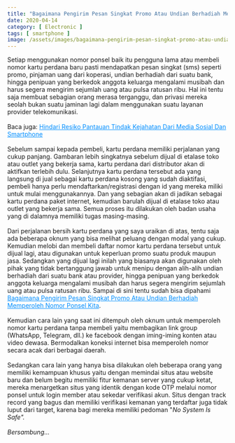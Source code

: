 ```yaml
---
title: "Bagaimana Pengirim Pesan Singkat Promo Atau Undian Berhadiah Memperoleh Nomor Ponsel Kita"
date: 2020-04-14
category: [ Electronic ]
tags: [ smartphone ]
image: /assets/images/bagaimana-pengirim-pesan-singkat-promo-atau-undian-berhadiah-memperoleh-nomor-ponsel-kita.jpg
---
```

Setiap menggunakan nomor ponsel baik itu pengguna lama atau membeli nomor kartu perdana baru pasti mendapatkan pesan singkat (sms) seperti promo, pinjaman uang dari koperasi, undian berhadiah dari suatu bank, hingga penipuan yang berkedok anggota keluarga mengalami musibah dan harus segera mengirim sejumlah uang atau pulsa ratusan ribu. Hal ini tentu saja membuat sebagian orang merasa terganggu, dan privasi mereka seolah bukan suatu jaminan lagi dalam menggunakan suatu layanan provider telekomunikasi.<br />
<br />
Baca juga: <a style="color: #008eff;" href="/hindari-resiko-pantauan-tindak-kejahatan-dari-media-sosial-dan-smartphone">Hindari Resiko Pantauan Tindak Kejahatan Dari Media Sosial Dan Smartphone</a><br />
<br />
Sebelum sampai kepada pembeli, kartu perdana memiliki perjalanan yang cukup panjang. Gambaran lebih singkatnya sebelum dijual di etalase toko atau outlet yang bekerja sama, kartu perdana dari distributor akan di aktifkan terlebih dulu. Selanjutnya kartu perdana tersebut ada yang langsung di jual sebagai kartu perdana kosong yang sudah diaktifasi, pembeli hanya perlu mendaftarkan/registrasi dengan id yang mereka miliki untuk mulai menggunakannya. Dan yang sebagian akan di jadikan sebagai kartu perdana paket internet, kemudian barulah dijual di etalase toko atau outlet yang bekerja sama. Semua proses itu dilakukan oleh badan usaha yang di dalamnya memiliki tugas masing-masing. <br />
<br />
Dari perjalanan bersih kartu perdana yang saya uraikan di atas, tentu saja ada beberapa oknum yang bisa melihat peluang dengan modal yang cukup. Kemudian melobi dan membeli daftar nomor kartu perdana tersebut untuk dijual lagi, atau digunakan untuk keperluan promo suatu produk maupun jasa. Sedangkan yang dijual lagi inilah yang biasanya akan digunakan oleh pihak yang tidak bertanggung jawab untuk menipu dengan alih-alih undian berhadiah dari suatu bank atau provider, hingga penipuan yang berkedok anggota keluarga mengalami musibah dan harus segera mengirim sejumlah uang atau pulsa ratusan ribu. Sampai di sini tentu sudah bisa dipahami <a style="color: #008eff;" href="/bagaimana-pengirim-pesan-singkat-promo-atau-undian-berhadiah-memperoleh-nomor-ponsel-kita">Bagaimana Pengirim Pesan Singkat Promo Atau Undian Berhadiah Memperoleh Nomor Ponsel Kita</a>.<br />
<br />
Kemudian cara lain yang saat ini ditempuh oleh oknum untuk memperoleh nomor kartu perdana tanpa membeli yaitu membagikan link group (WhatsApp, Telegram, dll.) ke facebook dengan iming-iming konten atau video dewasa. Bermodalkan koneksi internet bisa memperoleh nomor secara acak dari berbagai daerah.<br />
<br />
Sedangkan cara lain yang hanya bisa dilakukan oleh beberapa orang yang memiliki kemampuan khusus yaitu dengan memindai situs atau website baru dan belum begitu memiliki fitur kemanan server yang cukup ketat, mereka menargetkan situs yang identik dengan kode OTP melalui nomor ponsel untuk login member atau sekedar verifikasi akun. Situs dengan track record yang bagus dan memiliki verifikasi kemanan yang terdaftar juga tidak luput dari target, karena bagi mereka memiliki pedoman "<i>No System Is Safe<i/>".
<br />
<br />
<i>Bersambung...</i>
